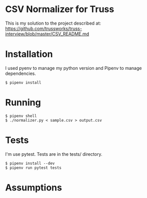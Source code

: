 # CSV Normalizer for Truss
This is my solution to the project described at: https://github.com/trussworks/truss-interview/blob/master/CSV_README.md

# Installation
I used pyenv to manage my python version and Pipenv to manage dependencies.
```shell script
$ pipenv install
```

# Running
```shell script
$ pipenv shell
$ ./normalizer.py < sample.csv > output.csv
```

# Tests
I'm use pytest.
Tests are in the tests/ directory.
```shell script
$ pipenv install --dev
$ pipenv run pytest tests
```

# Assumptions

